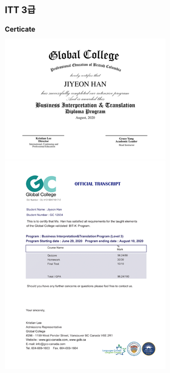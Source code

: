 # ITT 3급

## Certicate
![Certificate](/resources/image/Jiyeon%20Han%20-%20Dangi%20BIT-K%20L3%20Diploma-1.png)
![Score](/resources/image/Jiyeon%20Han%20-%20Dangi%20BIT-K%20L3%20Diploma-2.png)